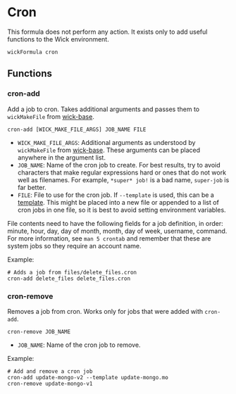 Cron
====

This formula does not perform any action.  It exists only to add useful functions to the Wick environment.

    wickFormula cron


Functions
---------

### cron-add

Add a job to cron.  Takes additional arguments and passes them to `wickMakeFile` from [wick-base].

    cron-add [WICK_MAKE_FILE_ARGS] JOB_NAME FILE

* `WICK_MAKE_FILE_ARGS`: Additional arguments as understood by `wickMakeFile` from [wick-base].  These arguments can be placed anywhere in the argument list.
* `JOB_NAME`: Name of the cron job to create.  For best results, try to avoid characters that make regular expressions hard or ones that do not work well as filenames.  For example, `*super* job!` is a bad name, `super-job` is far better.
* `FILE`: File to use for the cron job.  If `--template` is used, this can be a [template]. This might be placed into a new file or appended to a list of cron jobs in one file, so it is best to avoid setting environment variables.

File contents need to have the following fields for a job definition, in order:  minute, hour, day, day of month, month, day of week, username, command.  For more information, see `man 5 crontab` and remember that these are system jobs so they require an account name.

Example:

    # Adds a job from files/delete_files.cron
    cron-add delete_files delete_files.cron


### cron-remove

Removes a job from cron.  Works only for jobs that were added with `cron-add`.

    cron-remove JOB_NAME

* `JOB_NAME`: Name of the cron job to remove.

Example:

    # Add and remove a cron job
    cron-add update-mongo-v2 --template update-mongo.mo
    cron-remove update-mongo-v1


[template]: ../../doc/templates.md
[wick-base]: ../wick-base/README.md
